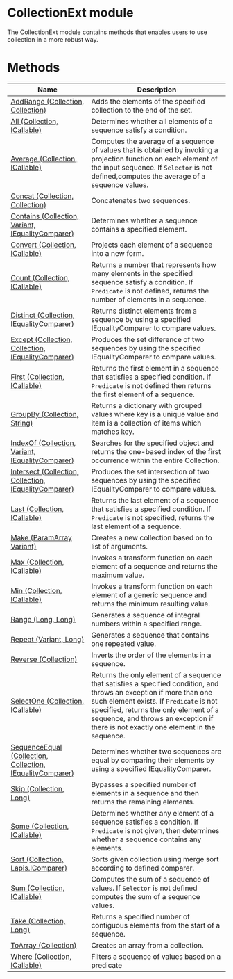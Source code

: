 # CollectionExt module

The CollectionExt module contains methods that enables users to use collection in a more robust way.

# Methods

|Name|Description|
|---|---|
|[AddRange (Collection, Collection)](./AddRange.md)|Adds the elements of the specified collection to the end of the set.|
|[All (Collection, ICallable)](./All.md)|Determines whether all elements of a sequence satisfy a condition.|
|[Average (Collection, ICallable)](./Average.md)|Computes the average of a sequence of values that is obtained by invoking a projection function on each element of the input sequence. If `Selector` is not defined,computes the average of a sequence values.|
|[Concat (Collection, Collection)](./Concat.md)|Concatenates two sequences.|
|[Contains (Collection, Variant, IEqualityComparer)](./Contains.md)|Determines whether a sequence contains a specified element.|
|[Convert (Collection, ICallable)](./Convert.md)|Projects each element of a sequence into a new form.|
|[Count (Collection, ICallable)](./Count.md)|Returns a number that represents how many elements in the specified sequence satisfy a condition. If `Predicate` is not defined, returns the number of elements in a sequence.|
|[Distinct (Collection, IEqualityComparer)](./Distinct.md)|Returns distinct elements from a sequence by using a specified IEqualityComparer to compare values.|
|[Except (Collection, Collection, IEqualityComparer)](./Except.md)|Produces the set difference of two sequences by using the specified IEqualityComparer to compare values.|
|[First (Collection, ICallable)](./First.md)|Returns the first element in a sequence that satisfies a specified condition. If `Predicate` is not defined then returns the first element of a sequence.|
|[GroupBy (Collection, String)](./GroupBy.md)|Returns a dictionary with grouped values where key is a unique value and item is a collection of items which matches key.|
|[IndexOf (Collection, Variant, IEqualityComparer)](./IndexOf.md)|Searches for the specified object and returns the one-based index of the first occurrence within the entire Collection.|
|[Intersect (Collection, Collection, IEqualityComparer)](./Intersect.md)|Produces the set intersection of two sequences by using the specified IEqualityComparer to compare values.|
|[Last (Collection, ICallable)](./Last.md)|Returns the last element of a sequence that satisfies a specified condition. If `Predicate` is not specified, returns the last element of a sequence.|
|[Make (ParamArray Variant)](./Make.md)|Creates a new collection based on to list of arguments.|
|[Max (Collection, ICallable)](./Max.md)|Invokes a transform function on each element of a sequence and returns the maximum value.|
|[Min (Collection, ICallable)](./Min.md)|Invokes a transform function on each element of a generic sequence and returns the minimum resulting value.|
|[Range (Long, Long)](./Range.md)|Generates a sequence of integral numbers within a specified range.|
|[Repeat (Variant, Long)](./Repeat.md)|Generates a sequence that contains one repeated value.|
|[Reverse (Collection)](./Reverse.md)|Inverts the order of the elements in a sequence.|
|[SelectOne (Collection, ICallable)](./SelectOne.md)|Returns the only element of a sequence that satisfies a specified condition, and throws an exception if more than one such element exists. If `Predicate` is not specified, returns the only element of a sequence, and throws an exception if there is not exactly one element in the sequence.|
|[SequenceEqual (Collection, Collection, IEqualityComparer)](./SequenceEqual.md)|Determines whether two sequences are equal by comparing their elements by using a specified IEqualityComparer.|
|[Skip (Collection, Long)](./Skip.md)|Bypasses a specified number of elements in a sequence and then returns the remaining elements.|
|[Some (Collection, ICallable)](./Some.md)|Determines whether any element of a sequence satisfies a condition. If `Predicate` is not given, then determines whether a sequence contains any elements.|
|[Sort (Collection, Lapis.IComparer)](./Sort.md)|Sorts given collection using merge sort according to defined comparer.|
|[Sum (Collection, ICallable)](./Sum.md)|Computes the sum of a sequence of values. If `Selector` is not defined computes the sum of a sequence values.|
|[Take (Collection, Long)](./Take.md)|Returns a specified number of contiguous elements from the start of a sequence.|
|[ToArray (Collection)](./ToArray.md)|Creates an array from a collection.|
|[Where (Collection, ICallable)](./Where.md)|Filters a sequence of values based on a predicate|
